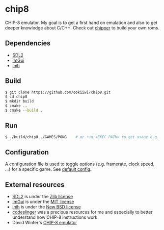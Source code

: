 # chip8

CHIP-8 emulator. My goal is to get a first hand on emulation and also to get deeper knowledge about C/C++.
Check out [chipper](./CHIPPER/CHIPPER.DOC) to build your own roms.

## Dependencies

- [SDL2](https://www.libsdl.org/)
- [ImGui](https://github.com/ocornut/imgui)
- [inih](https://github.com/benhoyt/inih)

## Build

```sh
$ git clone https://github.com/ookiiwi/chip8.git
$ cd chip8
$ mkdir build
$ cmake ..
$ cmake --build .
```

## Run

```sh
$ ./build/chip8 ./GAMES/PONG    # or run <EXEC_PATH> to get usage e.g. ./chip8
```

## Configuration

A configuration file is used to toggle options (e.g. framerate, clock speed, ...) for a specific game. See [default config](./GAMES/config.cfg).

## External resources

- [SDL2](https://www.libsdl.org/) is under the [Zlib license](https://github.com/libsdl-org/SDL/blob/main/LICENSE.txt)
- [ImGui](https://github.com/ocornut/imgui) is under the [MIT license](https://github.com/ocornut/imgui/blob/master/LICENSE.txt)
- [inih](https://github.com/benhoyt/inih) is under the [New BSD license](https://github.com/benhoyt/inih/blob/master/LICENSE.txt)
- [codeslinger](http://www.codeslinger.co.uk/pages/projects/chip8.html) was a precious resources for me and especially to better understand how CHIP-8 instructions work.
- David Winter's [CHIP-8 emulator](https://www.pong-story.com/chip8/)